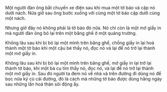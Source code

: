 Một người đàn ông bắt chuyến xe điện sau khi mua một tờ báo và cặp nó dưới nách. Nửa giờ sau ông bước xuống với cùng một tờ báo cặp dưới cùng một nách.

Nhưng giờ đây nó không phải là tờ báo đó nữa. Nó chỉ còn là một mớ giấy in mà người đàn ông bỏ lại trên một băng ghế ở một quảng trường.

Không lâu sau khi bị bỏ lại một mình trên băng ghế, chồng giấy in lại hoá thành một tờ báo khi một cậu bé thấy nó, đọc nó và lại để nó trở lại thành một mớ giấy in.

Không lâu sau khi bị bỏ lại một mình trên băng ghế, mớ giấy in lại trở lại thành tờ báo, khi một bà cụ tìm thấy nó, đọc nó, và lại để nó trở lại thành một mớ giấy in. Sau đó người ta đem nó về nhà và trên đường đi dùng nó để bọc nửa ký củ cải đường, đó là cách mà những tờ báo được dùng hằng ngày sau những lần hoá thân sôi động ấy.